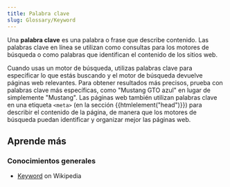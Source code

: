 ```yaml
---
title: Palabra clave
slug: Glossary/Keyword
---
```


Una **palabra clave** es una palabra o frase que describe contenido. Las palabras clave en línea se utilizan como consultas para los motores de búsqueda o como palabras que identifican el contenido de los sitios web.

Cuando usas un motor de búsqueda, utilizas palabras clave para especificar lo que estás buscando y el motor de búsqueda devuelve páginas web relevantes. Para obtener resultados más precisos, prueba con palabras clave más específicas, como "Mustang GTO azul" en lugar de simplemente "Mustang". Las páginas web también utilizan palabras clave en una etiqueta `<meta>` (en la sección {{htmlelement("head")}}) para describir el contenido de la página, de manera que los motores de búsqueda puedan identificar y organizar mejor las páginas web.

## Aprende más

### Conocimientos generales

- [Keyword](https://es.wikipedia.org/wiki/Keyword_research) on Wikipedia
